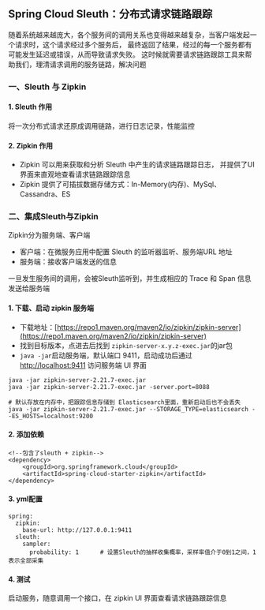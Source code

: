 ## Spring Cloud Sleuth：分布式请求链路跟踪
随着系统越来越庞大，各个服务间的调用关系也变得越来越复杂，当客户端发起一个请求时，这个请求经过多个服务后，
最终返回了结果，经过的每一个服务都有可能发生延迟或错误，从而导致请求失败。
这时候就需要请求链路跟踪工具来帮助我们，理清请求调用的服务链路，解决问题

### 一、Sleuth 与 Zipkin
#### 1. Sleuth 作用
将一次分布式请求还原成调用链路，进行日志记录，性能监控

#### 2. Zipkin 作用
* Zipkin 可以用来获取和分析 Sleuth 中产生的请求链路跟踪日志，
并提供了UI界面来直观地查看请求链路跟踪信息
* Zipkin 提供了可插拔数据存储方式：In-Memory(内存)、MySql、Cassandra、ES

### 二、集成Sleuth与Zipkin
Zipkin分为服务端、客户端
* 客户端：在微服务应用中配置 Sleuth 的监听器监听、服务端URL 地址
* 服务端：接收客户端发送的信息

一旦发生服务间的调用，会被Sleuth监听到，并生成相应的 Trace 和 Span 信息发送给服务端

#### 1. 下载、启动 zipkin 服务端
* 下载地址：[https://repo1.maven.org/maven2/io/zipkin/zipkin-server](https://repo1.maven.org/maven2/io/zipkin/zipkin-server)
* 找到目标版本，点进去后找到 `zipkin-server-x.y.z-exec.jar`的jar包
* `java -jar`启动服务端，默认端口 9411，启动成功后通过 [http://localhost:9411](http://localhost:9411) 访问服务端 UI 界面

``` 
java -jar zipkin-server-2.21.7-exec.jar
java -jar zipkin-server-2.21.7-exec.jar -server.port=8088 

# 默认存放在内存中，把跟踪信息存储到 Elasticsearch里面，重新启动后也不会丢失
java -jar zipkin-server-2.21.7-exec.jar --STORAGE_TYPE=elasticsearch --ES_HOSTS=localhost:9200 
```

#### 2. 添加依赖
```
<!--包含了sleuth + zipkin-->
<dependency>
    <groupId>org.springframework.cloud</groupId>
    <artifactId>spring-cloud-starter-zipkin</artifactId>
</dependency>
```

#### 3. yml配置
```
spring:
  zipkin:
    base-url: http://127.0.0.1:9411
  sleuth:
    sampler:
      probability: 1      # 设置Sleuth的抽样收集概率，采样率值介于0到1之间，1表示全部采集
```

#### 4. 测试
启动服务，随意调用一个接口，在 zipkin UI 界面查看请求链路跟踪信息

